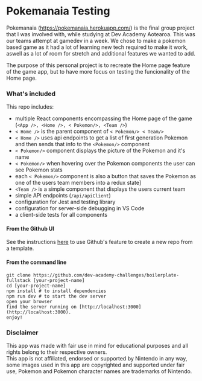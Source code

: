 # Pokemanaia Testing

Pokemanaia (https://pokemanaia.herokuapp.com/) is the final group project that I was involved with, while studying at Dev Academy Aotearoa. This was our teams attempt at gamedev in a week. We chose to make a pokemon based game as it had a lot of learning new tech required to make it work, aswell as a lot of room for stretch and additional features we wanted to add.

The purpose of this personal project is to recreate the Home page feature of the game app, but to have more focus on testing the funcionality of the Home page. 
### What's included

This repo includes:


* multiple React components encompassing the Home page of the game (`<App />, <Home />, < Pokemon/>, <Team />`)
* `< Home />` is the parent component of `< Pokemon/> < Team/>`
* `< Home />` uses api endpoints to get a list of first generation Pokemon and then sends that info to the `<Pokemon/>` component
* `< Pokemon/>` component displays the picture of the Pokemon and it's name
* `< Pokemon/>` when hovering over the Pokemon components the user can see Pokemon stats
* each `< Pokemon/>` component is also a button that saves the Pokemon as one of the users team members into a redux state]
* `<Team />` is a simple component that displays the users current team
* simple API endpoints (`/api/apiClient`)
* configuration for Jest and testing library
* configuration for server-side debugging in VS Code
* a client-side tests for all components
#### **From the Github UI**

See the instructions [here](https://docs.github.com/en/free-pro-team@latest/github/creating-cloning-and-archiving-repositories/creating-a-repository-from-a-template) to use Github's feature to create a new repo from a template.

#### **From the command line**

```
git clone https://github.com/dev-academy-challenges/boilerplate-fullstack [your-project-name]
cd [your-project-name]
npm install # to install dependencies
npm run dev # to start the dev server
open your browser
find the server running on [http://localhost:3000](http://localhost:3000).
enjoy!

```
### Disclaimer
This app was made with fair use in mind for educational purposes and all rights belong to their respective owners.  
This app is not affiliated, endorsed or supported by Nintendo in any way, some images used in this app are copyrighted and supported under fair use, Pokemon and Pokemon character names are trademarks of Nintendo.
